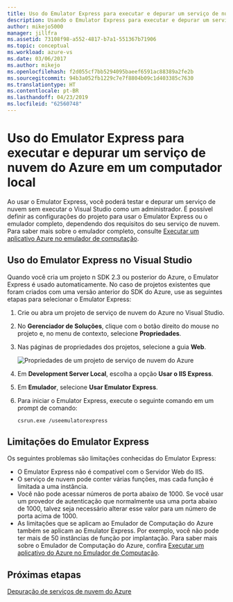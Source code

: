 ```yaml
---
title: Uso do Emulator Express para executar e depurar um serviço de nuvem do Azure em um computador local | Microsoft Docs
description: Usando o Emulator Express para executar e depurar um serviço de nuvem em um computador local
author: mikejo5000
manager: jillfra
ms.assetid: 73108f98-a552-4817-b7a1-551367b71906
ms.topic: conceptual
ms.workload: azure-vs
ms.date: 03/06/2017
ms.author: mikejo
ms.openlocfilehash: f2d055cf7bb5294095baeef6591ac88389a2fe2b
ms.sourcegitcommit: 94b3a052fb1229c7e7f8804b09c1d403385c7630
ms.translationtype: HT
ms.contentlocale: pt-BR
ms.lasthandoff: 04/23/2019
ms.locfileid: "62560748"
---
```

# <a name="using-emulator-express-to-run-and-debug-an-azure-cloud-service-on-a-local-machine"></a>Uso do Emulator Express para executar e depurar um serviço de nuvem do Azure em um computador local
Ao usar o Emulator Express, você poderá testar e depurar um serviço de nuvem sem executar o Visual Studio como um administrador. É possível definir as configurações do projeto para usar o Emulator Express ou o emulador completo, dependendo dos requisitos do seu serviço de nuvem. Para saber mais sobre o emulador completo, consulte [Executar um aplicativo Azure no emulador de computação](/azure/storage/common/storage-use-emulator).

## <a name="using-emulator-express-in-visual-studio"></a>Uso do Emulator Express no Visual Studio
Quando você cria um projeto n SDK 2.3 ou posterior do Azure, o Emulator Express é usado automaticamente. No caso de projetos existentes que foram criados com uma versão anterior do SDK do Azure, use as seguintes etapas para selecionar o Emulator Express:

1. Crie ou abra um projeto de serviço de nuvem do Azure no Visual Studio.

1. No **Gerenciador de Soluções**, clique com o botão direito do mouse no projeto e, no menu de contexto, selecione **Propriedades**.

1. Nas páginas de propriedades dos projetos, selecione a guia **Web**.

    ![Propriedades de um projeto de serviço de nuvem do Azure](./media/vs-azure-tools-emulator-express-debug-run/web-properties.png)

1. Em **Development Server Local**, escolha a opção **Usar o IIS Express**.

1. Em **Emulador**, selecione **Usar Emulator Express**.

1. Para iniciar o Emulator Express, execute o seguinte comando em um prompt de comando:

    ```
    csrun.exe /useemulatorexpress
    ```

## <a name="emulator-express-limitations"></a>Limitações do Emulator Express
Os seguintes problemas são limitações conhecidas do Emulator Express:

- O Emulator Express não é compatível com o Servidor Web do IIS.
- O serviço de nuvem pode conter várias funções, mas cada função é limitada a uma instância.
- Você não pode acessar números de porta abaixo de 1000. Se você usar um provedor de autenticação que normalmente usa uma porta abaixo de 1000, talvez seja necessário alterar esse valor para um número de porta acima de 1000.
- As limitações que se aplicam ao Emulador de Computação do Azure também se aplicam ao Emulator Express. Por exemplo, você não pode ter mais de 50 instâncias de função por implantação. Para saber mais sobre o Emulador de Computação do Azure, confira [Executar um aplicativo do Azure no Emulador de Computação](http://go.microsoft.com/fwlink/p/?LinkId=623050).

## <a name="next-steps"></a>Próximas etapas
[Depuração de serviços de nuvem do Azure](vs-azure-tools-debugging-cloud-services-overview.md)
